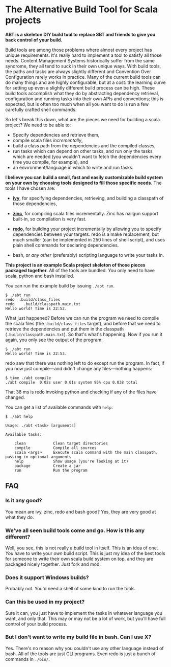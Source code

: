 The Alternative Build Tool for Scala projects
=============================================

**ABT is a skeleton DIY build tool to replace SBT and friends to give you back
control of your build.**

Build tools are among those problems where almost every project has unique
requirements. It's really hard to implement a tool to satisfy all those needs.
Content Management Systems historically suffer from the same syndrome, they all
tend to suck in their own unique ways. With build tools, the paths and tasks
are always slightly different and Convention Over Configuration rarely works
in practice. Many of the current build tools can do many things and are highly
configurable, but at a cost: the learning curve for setting up even a slightly
different build process can be high. These build tools accomplish what they do
by abstracting dependency retrieval, configuration and running tasks into their
own APIs and conventions; this is expected, but is often too much when all
you want to do is run a few carefully crafted shell commands.

So let's break this down, what are the pieces we need for building a scala
project? We need to be able to:

* Specify dependencies and retrieve them,
* compile scala files _incrementally_,
* build a class path from the dependencies and the compiled classes,
* run tasks which can depend on other tasks, and run only the tasks which are
  needed (you wouldn't want to fetch the dependencies every time you compile,
  for example), and
* an environment/language in which to write and run tasks.

**I believe you can build a small, fast and easily customizable build system
on your own by choosing tools designed to fill those specific needs**. The
tools I have chosen are:

* **[ivy][]**, for specifying dependencies, retrieving, and building a classpath
  of those dependencies,

* **[zinc][]**, for compiling scala files incrementally. Zinc has nailgun
  support built-in, so compilation is very fast.

* **[redo][]**, for building your project incrementally by allowing you to
  specify dependencies between your targets. redo is a make replacement, but
  much smaller (can be implemented in 250 lines of shell script), and uses
  plain shell commands for declaring dependencies.

* bash, or _any other_ (preferably) scripting language to write your tasks in.

[ivy]: http://ant.apache.org/ivy/
[zinc]: https://github.com/typesafehub/zinc
[redo]: https://github.com/apenwarr/redo

**This project is an example Scala project skeleton of those pieces packaged
together.** All of the tools are bundled. You only need to have scala, python
and bash installed.

You can run the example build by issuing `./abt run`.

    $ ./abt run
    redo  .build/class_files
    redo    .build/classpath.main.txt
    Hello world! Time is 22:52.

What just happened? Before we can run the program we need to compile the scala
files (the `.build/class_files` target), and before that we need to retrieve the
dependencies and put them in the classpath (`.build/classpath.main.txt`). So
that's what's happening. Now if you run it again, you only see the output of
the program:

    $ ./abt run
    Hello world! Time is 22:53.

redo saw that there was nothing left to do except run the program. In
fact, if you now just compile—and didn't change any files—nothing happens:

    $ time ./abt compile
    ./abt compile  0.02s user 0.01s system 95% cpu 0.038 total

That 38 ms is redo invoking python and checking if any of the files have
changed.

You can get a list of available commands with `help`:
    
    $ ./abt help

    Usage: ./abt <task> [arguments]

    Available tasks:

        clean            Clean target directories
        compile          Compile all sources
        scala <args>     Execute scala command with the main classpath, passing in optional arguments
        help             Show usage (you're looking at it)
        package          Create a jar
        run              Run the program


## FAQ

### Is it any good?

You mean are ivy, zinc, redo and bash good? Yes, they are very good at what
they do.

### We've all seen build tools come and go. How is this any different?

Well, you see, this is not really a build tool in itself. This is an idea of
one. _You_ have to write your _own_ build script. This is just my idea of the
best tools for someone to write their own scala build system on top, and they
are packaged nicely together. Just fork and mod.

### Does it support Windows builds?

Probably not. You'd need a shell of some kind to run the tools.

### Can this be used in my project?

Sure it can, you just have to implement the tasks in whatever
language you want, and only that. This may or may not be a lot of work, but
you'll have full control of your build process.

### But I don't want to write my build file in bash. Can I use X?

Yes. There's no reason why you couldn't use any other language instead
of bash. All of the tools are just CLI programs. Even redo is just a bunch of
commands in `./bin/`.

